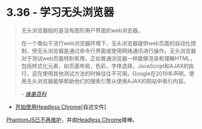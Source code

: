 <!-- 3.36 - Learn Headless Browsers -->
# 3.36 - 学习无头浏览器
<!-- A headless browser is a web browser without a graphical user interface. -->

<!-- Headless browsers provide automated control of a web page in an environment similar to popular web browsers, but are executed via a command line interface or using network communication. They are particularly useful for testing web pages as they are able to render and understand HTML the same way a browser would, including styling elements such as page layout, color, font selection and execution of JavaScript and AJAX which are usually not available when using other testing methods. Google stated in 2009 that using a headless browser could help their search engine index content from websites that use AJAX. -->

<!-- — Wikipedia -->

> 无头浏览器指的是没有图形用户界面的web浏览器。
>
> 在一个类似于流行web浏览器环境下，无头浏览器提供web页面的自动化控制，但无头浏览器是通过命令行界面或使用网络通讯进行操作。无头浏览器对于测试web页面特别有用，正如普通浏览器一样能够渲染和理解HTML，包括样式化元素，如页面布局，色彩，字体选择，JavaScript和AJAX的执行，这在使用其他测试方法的时候往往不可用。Google在2019年声明，使用无头浏览器能够帮助他们的搜索引擎从使用AJAX的网站中索引内容。
>
> *- [维基百科](https://en.wikipedia.org/wiki/Headless_browser)*

<!-- Getting Started with Headless Chrome [readme] -->
- [开始使用Headless Chrome](https://developers.google.com/web/updates/2017/04/headless-chrome)[自述文件]
<!-- PhantomJS is no longer maintained, Headless Chrome steps in. -->
[PhantomJS已不再维护](https://www.infoq.com/news/2017/04/Phantomjs-future-uncertain)，并由[Headless Chrome](https://chromium.googlesource.com/chromium/src/+/lkgr/headless/README.md)接棒。